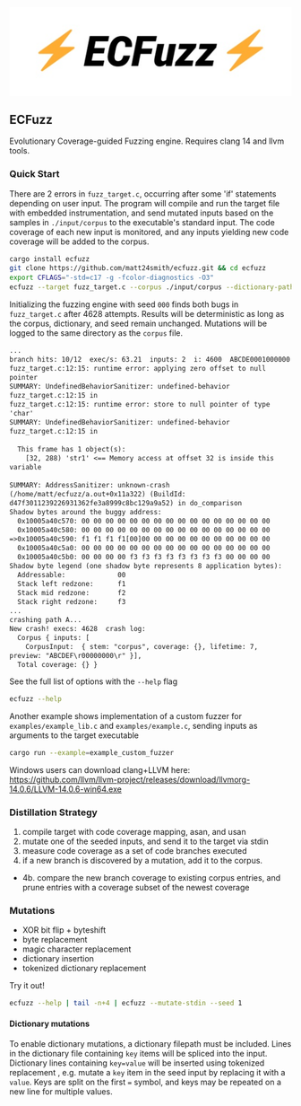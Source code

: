 <img style="display: block; margin-left: auto; margin-right: auto;" src="/examples/ecfuzz.png" alt="ECFuzz"></img>

## ECFuzz
Evolutionary Coverage-guided Fuzzing engine. Requires clang 14 and llvm tools.

### Quick Start
There are 2 errors in ``fuzz_target.c``, occurring after some 'if' statements depending on user input.
The program will compile and run the target file with embedded instrumentation, and send mutated inputs based on the samples in ``./input/corpus`` to the executable's standard input.
The code coverage of each new input is monitored, and any inputs yielding new code coverage will be added to the corpus.

```bash
cargo install ecfuzz
git clone https://github.com/matt24smith/ecfuzz.git && cd ecfuzz
export CFLAGS="-std=c17 -g -fcolor-diagnostics -O3"
ecfuzz --target fuzz_target.c --corpus ./input/corpus --dictionary-path input/sample.dict --seed 000 --iterations 5000
```

Initializing the fuzzing engine with seed ``000`` finds both bugs in ``fuzz_target.c`` after 4628 attempts.
Results will be deterministic as long as the corpus, dictionary, and seed remain unchanged.
Mutations will be logged to the same directory as the ``corpus`` file.

```text
...
branch hits: 10/12  exec/s: 63.21  inputs: 2  i: 4600  ABCDE0001000000
fuzz_target.c:12:15: runtime error: applying zero offset to null pointer       
SUMMARY: UndefinedBehaviorSanitizer: undefined-behavior fuzz_target.c:12:15 in 
fuzz_target.c:12:15: runtime error: store to null pointer of type 'char'
SUMMARY: UndefinedBehaviorSanitizer: undefined-behavior fuzz_target.c:12:15 in

  This frame has 1 object(s):
    [32, 288) 'str1' <== Memory access at offset 32 is inside this variable

SUMMARY: AddressSanitizer: unknown-crash (/home/matt/ecfuzz/a.out+0x11a322) (BuildId: d47f3011239226931362fe3a8999c8bc129a9a52) in do_comparison
Shadow bytes around the buggy address:
  0x10005a40c570: 00 00 00 00 00 00 00 00 00 00 00 00 00 00 00 00
  0x10005a40c580: 00 00 00 00 00 00 00 00 00 00 00 00 00 00 00 00
=>0x10005a40c590: f1 f1 f1 f1[00]00 00 00 00 00 00 00 00 00 00 00
  0x10005a40c5a0: 00 00 00 00 00 00 00 00 00 00 00 00 00 00 00 00
  0x10005a40c5b0: 00 00 00 00 f3 f3 f3 f3 f3 f3 f3 f3 00 00 00 00
Shadow byte legend (one shadow byte represents 8 application bytes):
  Addressable:             00 
  Stack left redzone:      f1
  Stack mid redzone:       f2
  Stack right redzone:     f3
...
crashing path A...
New crash! execs: 4628  crash log:
  Corpus { inputs: [
    CorpusInput:  { stem: "corpus", coverage: {}, lifetime: 7, preview: "ABCDEF\r00000000\r" }],
  Total coverage: {} }
```


See the full list of options with the ``--help`` flag

```bash
ecfuzz --help
```


Another example shows implementation of a custom fuzzer for ``examples/example_lib.c`` and ``examples/example.c``, sending inputs as arguments to the target executable
```bash
cargo run --example=example_custom_fuzzer
```

Windows users can download clang+LLVM here: 
https://github.com/llvm/llvm-project/releases/download/llvmorg-14.0.6/LLVM-14.0.6-win64.exe


### Distillation Strategy
1. compile target with code coverage mapping, asan, and usan
2. mutate one of the seeded inputs, and send it to the target via stdin
3. measure code coverage as a set of code branches executed
4. if a new branch is discovered by a mutation, add it to the corpus.
  - 4b. compare the new branch coverage to existing corpus entries,
    and prune entries with a coverage subset of the newest coverage


### Mutations
- XOR bit flip + byteshift
- byte replacement
- magic character replacement
- dictionary insertion
- tokenized dictionary replacement

Try it out!
```bash
ecfuzz --help | tail -n+4 | ecfuzz --mutate-stdin --seed 1
```


#### Dictionary mutations
To enable dictionary mutations, a dictionary filepath must be included.
Lines in the dictionary file containing `key` items will be spliced into the input.
Dictionary lines containing `key=value` will be inserted using tokenized replacement , e.g. mutate a `key` item in the seed input by replacing it with a `value`. 
Keys are split on the first `=` symbol, and keys may be repeated on a new line for multiple values.

